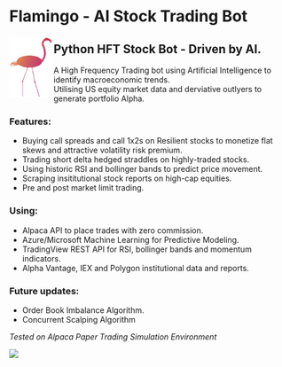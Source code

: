 # Flamingo - AI Stock Trading Bot
<img align="left" img src="https://github.com/AMACarter/Flamingo-AI-Stock-Trading-Bot/blob/main/assets/flamingobot.gif" width="80" height="110"/>  

## Python HFT Stock Bot - Driven by AI.  
A High Frequency Trading bot using Artificial Intelligence to identify macroeconomic trends.  
Utilising US equity market data and derviative outlyers to generate portfolio Alpha.

### Features:
- Buying call spreads and call 1x2s on Resilient stocks to monetize flat skews and attractive volatility risk premium.
- Trading short delta  hedged straddles on highly-traded stocks.   
- Using historic RSI and bollinger bands to predict price movement.  
- Scraping insititutional stock reports on high-cap equities. 
- Pre and post market limit trading. 

### Using:
- Alpaca API to place trades with zero commission.
- Azure/Microsoft Machine Learning for Predictive Modeling.
- TradingView REST API for RSI, bollinger bands and momentum indicators.
- Alpha Vantage, IEX and Polygon institutional data and reports.

### Future updates:
- Order Book Imbalance Algorithm.
- Concurrent Scalping Algorithm

*Tested on Alpaca Paper Trading Simulation Environment*  

<a href="https://www.buymeacoffee.com/amacarter"><img src="https://img.buymeacoffee.com/button-api/?text=Buy me a coffee&emoji=&slug=amacarter&button_colour=BD5FFF&font_colour=ffffff&font_family=Cookie&outline_colour=000000&coffee_colour=FFDD00"></a>
